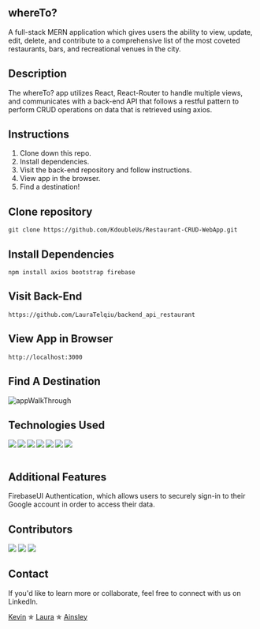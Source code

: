 ## whereTo?

A full-stack MERN application which gives users the ability to view, update, edit, delete, and contribute to a comprehensive list of the most coveted restaurants, bars, and recreational venues in the city.

## Description

The whereTo? app utilizes React, React-Router to handle multiple views, and communicates with a back-end API that follows a restful pattern to perform CRUD operations on data that is retrieved using axios.

## Instructions

1. Clone down this repo.
2. Install dependencies.
3. Visit the back-end repository and follow instructions.
4. View app in the browser.
5. Find a destination!

## Clone repository

```
git clone https://github.com/KdoubleUs/Restaurant-CRUD-WebApp.git
```

## Install Dependencies

```
npm install axios bootstrap firebase
```

## Visit Back-End

```
https://github.com/LauraTelqiu/backend_api_restaurant
```

## View App in Browser

```
http://localhost:3000
```

## Find A Destination

<img src="./Quick-Walkthrough.gif" alt="appWalkThrough">

## Technologies Used

<img align="left" img src="https://img.icons8.com/color/45/000000/mongodb.png"/>
<img align="left" img src="https://img.icons8.com/dusk/45/000000/react.png"/>
<img align="left" img src="https://img.icons8.com/color/45/000000/nodejs.png"/>
<img align="left" img src="https://img.icons8.com/dusk/45/000000/javascript-logo.png"/>
<img align="left" img src="https://img.icons8.com/dusk/45/000000/css3.png"/>
<img align="left" img src="https://img.icons8.com/dusk/45/000000/html-5.png"/>
<img src="https://img.icons8.com/color/48/000000/figma--v1.png"/>
<br><br>

## Additional Features

FirebaseUI Authentication, which allows users to securely sign-in to their Google account in order to access their data.

## Contributors

[![](https://github.com/KdoubleUs.png?size=100)](https://github.com/Kdoubleus)
[![](https://github.com/LauraTelqiu.png?size=100)](https://github.com/LauraTelqiu)
[![](https://github.com/AinsleyB29.png?size=100)](https://github.com/AinsleyB29)

## Contact

If you'd like to learn more or collaborate, feel free to connect with us on LinkedIn.

[Kevin](https://www.linkedin.com/in/kevinwunyc/) ✯
[Laura](https://www.linkedin.com/in/lauratelqiu/) ✯
[Ainsley](https://www.linkedin.com/in/ainsleybrundage/)
